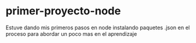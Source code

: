 # primer-proyecto-node
Estuve dando mis primeros pasos en node instalando paquetes .json en el proceso para abordar
un poco mas en el aprendizaje
